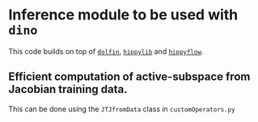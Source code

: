 # Inference module to be used with `dino`

This code builds on top of [`dolfin`](https://bitbucket.org/fenics-project/dolfin/src/master/),  [`hippylib`](https://github.com/hippylib/hippylib) and [`hippyflow`](https://github.com/hippylib/hippyflow).

## Efficient computation of active-subspace from Jacobian training data.

This can be done using the `JTJfromData` class in `customOperators.py`